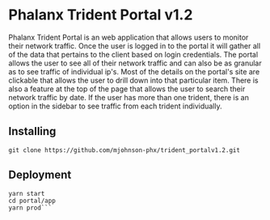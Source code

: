 # Phalanx Trident Portal v1.2
Phalanx Trident Portal is an web application that allows users to monitor their network traffic. Once the user is logged in to the portal 
it will gather all of the data that pertains to the client based on login credentials. The portal allows the user to see all of their 
network traffic and can also be as granular as to see traffic of individual ip's. Most of the details on the portal's site are clickable 
that allows the user to drill down into that particular item. There is also a feature at the top of the page that allows the user to search
their network traffic by date. If the user has more than one trident, there is an option in the sidebar to see traffic from each trident 
individually. 

Installing
-
```git clone https://github.com/mjohnson-phx/trident_portalv1.2.git```

Deployment
-
```cd portal/api
yarn start
cd portal/app
yarn prod```
